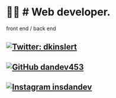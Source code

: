 
# 💪🏼  # Web developer. 
front end / back end

## [![Twitter: dkinslert](https://img.shields.io/twitter/follow/dkinslert?style=social)](https://twitter.com/dkinslert)

## [![GitHub dandev453](https://img.shields.io/github/followers/dandev453?label=follow&style=social)](https://github.com/dandev453)

## [![Instagram insdandev](https://img.shields.io/instagram/followers/insdandev?label=follow&style=social)](https://instagram.com/insdandev)
